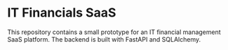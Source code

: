 # IT Financials SaaS

This repository contains a small prototype for an IT financial management SaaS platform. The backend is built with FastAPI and SQLAlchemy.
